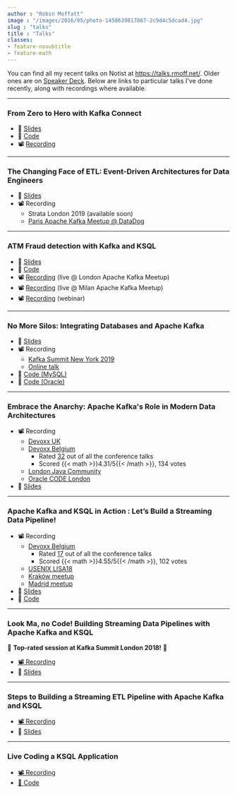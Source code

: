 ```yaml
---
author : "Robin Moffatt"
image : "/images/2016/05/photo-1458639817867-2c9d4c5dcad4.jpg"
slug : "talks"
title : "Talks"
classes:
- feature-nosubtitle
- feature-math
---
```


You can find all my recent talks on Notist at https://talks.rmoff.net/. Older ones are on [Speaker Deck](https://speakerdeck.com/rmoff/). Below are links to particular talks I've done recently, along with recordings where available. 

---

### From Zero to Hero with Kafka Connect

* 📖 [Slides](https://talks.rmoff.net/QZ5nsS/from-zero-to-hero-with-kafka-connect)
* 👾 [Code](https://github.com/confluentinc/demo-scene/tree/master/kafka-connect-zero-to-hero)
* 📽 [Recording](https://videos.confluent.io/watch/nfJb4GiJFLnR3rrxEwNNA2?)

---

### The Changing Face of ETL: Event-Driven Architectures for Data Engineers

* 📖 [Slides](http://go.rmoff.net/strata19-the-changing-face-of-etl)
* 📽 Recording
  * Strata London 2019 (available soon)
  * [Paris Apache Kafka Meetup @ DataDog](https://videos.confluent.io/watch/JPAnk3i2enPodLh5UhZ2Xf?)

---

### ATM Fraud detection with Kafka and KSQL

* 📖 [Slides](https://speakerdeck.com/rmoff/atm-fraud-detection-with-kafka-and-ksql)
* 👾 [Code](https://github.com/confluentinc/demo-scene/blob/master/ksql-atm-fraud-detection/ksql-atm-fraud-detection-README.adoc)
* 📽 [Recording](https://skillsmatter.com/skillscasts/13885-apache-kafka-london-april-meetup) (live @ London Apache Kafka Meetup)
* 📽 [Recording](https://www.youtube.com/watch?v=3jn2OnQHLbw) (live @ Milan Apache Kafka Meetup)
* 📽 [Recording](https://www.confluent.io/online-talks/atm-fraud-detection-with-apache-kafka-and-ksql) (webinar)

--- 

### No More Silos: Integrating Databases and Apache Kafka

* 📖 [Slides](https://talks.rmoff.net/eGacLb/no-more-silos-integrating-databases-and-apache-kafka)
* 📽 Recording
  * [Kafka Summit New York 2019](https://www.confluent.io/kafka-summit-ny19/no-more-silos-integrating-db-into-apache-kafka)
  * [Online talk](https://www.confluent.io/online-talks/no-more-silos-integrating-databases-apache-kafka)
* 👾 [Code (MySQL)](https://github.com/confluentinc/demo-scene/blob/master/no-more-silos/no-more-silos.adoc)
* 👾 [Code (Oracle)](https://github.com/confluentinc/demo-scene/tree/master/no-more-silos-oracle)

--- 

### Embrace the Anarchy: Apache Kafka's Role in Modern Data Architectures

* 📽 Recording
  * [Devoxx UK](https://www.youtube.com/watch?v=Z8_O0wEIafw)
  * [Devoxx Belgium](https://www.youtube.com/watch?v=bapHWhtf6fE)
     * Rated [32](https://twitter.com/Devoxx/status/1064452715034669056) out of all the conference talks 
     * Scored {{< math >}}4.31/5{{< /math >}}, 134 votes
  * [London Java Community](https://skillsmatter.com/skillscasts/13644-embrace-the-anarchy-apache-kafka-s-role-in-modern-data-architectures)
  * [Oracle CODE London](https://www.youtube.com/watch?v=Y5qeKmL5xMg)
* 📖 [Slides](https://speakerdeck.com/rmoff/embrace-the-anarchy-apache-kafkas-role-in-modern-data-architectures)

--- 

### Apache Kafka and KSQL in Action : Let’s Build a Streaming Data Pipeline!

* 📽 Recording 
  * [Devoxx Belgium](https://www.youtube.com/watch?v=RJtEacDX4Oc)
     * Rated [17](https://twitter.com/Devoxx/status/1064452715034669056) out of all the conference talks
     * Scored {{< math >}}4.55/5{{< /math >}}, 102 votes
  * [USENIX LISA18](https://www.youtube.com/watch?v=FD2z3bdN1Jw)
  * [Kraków meetup](https://www.youtube.com/watch?v=hZE409e1tlg&feature=youtu.be)
  * [Madrid meetup](https://www.youtube.com/watch?v=SvaMFCT_6GI)
* 📖 [Slides](https://speakerdeck.com/rmoff/apache-kafka-and-ksql-in-action-lets-build-a-streaming-data-pipeline)
* 👾 [Code](https://github.com/confluentinc/demo-scene/blob/master/mysql-debezium-ksql-elasticsearch/)

--- 

### Look Ma, no Code! Building Streaming Data Pipelines with Apache Kafka and KSQL

🥇 **Top-rated session at Kafka Summit London 2018!** 🥇

* [📽 Recording](https://www.confluent.io/kafka-summit-london18/look-ma-no-code-building-streaming-data-pipelines-with-apache-kafka-and-ksql)
* 📖 [Slides](https://www.confluent.io/kafka-summit-london18/look-ma-no-code-building-streaming-data-pipelines-with-apache-kafka-and-ksql)

---

### Steps to Building a Streaming ETL Pipeline with Apache Kafka and KSQL

* [📽 Recording](https://videos.confluent.io/watch/4cVXUQ2jCLgJNmg4kjCRqo)
* 📖 [Slides](https://www.slideshare.net/ConfluentInc/steps-to-building-a-streaming-etl-pipeline-with-apache-kafka-and-ksql)

---

### Live Coding a KSQL Application

* [📽 Recording](https://videos.confluent.io/watch/m1LpiDwQo4Vvd4YHWKcszs)
* [📝 Code](https://gist.github.com/rmoff/7efa882dfd808dbab4eb7b8e6f9eda16)

